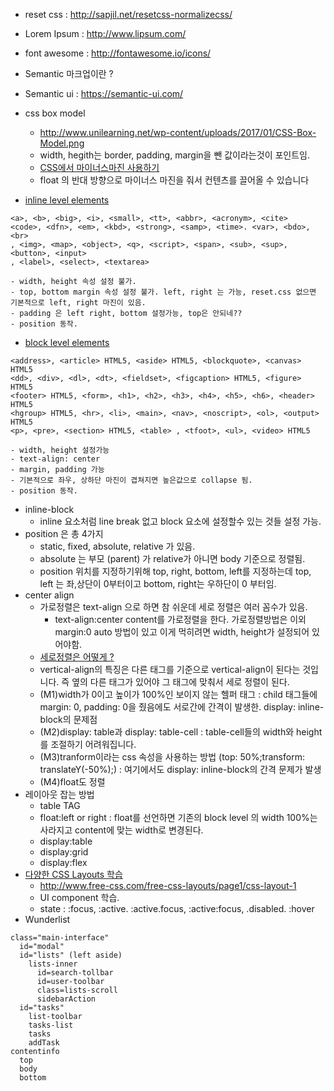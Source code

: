 - reset css : http://sapjil.net/resetcss-normalizecss/
- Lorem Ipsum : http://www.lipsum.com/
- font awesome : http://fontawesome.io/icons/
- Semantic 마크업이란 ?
- Semantic ui : https://semantic-ui.com/

- css box model
    - http://www.unilearning.net/wp-content/uploads/2017/01/CSS-Box-Model.png
    - width, hegith는 border, padding, margin을 뺀 값이라는것이 포인트임.
    - [CSS에서 마이너스마진 사용하기](http://naiyumie.tistory.com/entry/CSS-%EC%97%90%EC%84%9C-%EB%A7%88%EC%9D%B4%EB%84%88%EC%8A%A4-%EB%A7%88%EC%A7%84-%EC%82%AC%EC%9A%A9%ED%95%98%EA%B8%B0) 
    - float 의 반대 방향으로 마이너스 마진을 줘서 컨텐츠를 끌어올 수 있습니다
- [inline level elements](https://developer.mozilla.org/en-US/docs/Web/HTML/Inline_elements)
```
<a>, <b>, <big>, <i>, <small>, <tt>, <abbr>, <acronym>, <cite>
<code>, <dfn>, <em>, <kbd>, <strong>, <samp>, <time>. <var>, <bdo>, <br>
, <img>, <map>, <object>, <q>, <script>, <span>, <sub>, <sup>, <button>, <input>
, <label>, <select>, <textarea>

```
    - width, height 속성 설정 불가.
    - top, bottom margin 속성 설정 불가. left, right 는 가능, reset.css 없으면 기본적으로 left, right 마진이 있음.
    - padding 은 left right, bottom 설정가능, top은 안되네??
    - position 동작.
- [block level elements](https://developer.mozilla.org/en-US/docs/Web/HTML/Block-level_elements)
```
<address>, <article> HTML5, <aside> HTML5, <blockquote>, <canvas> HTML5
<dd>, <div>, <dl>, <dt>, <fieldset>, <figcaption> HTML5, <figure> HTML5
<footer> HTML5, <form>, <h1>, <h2>, <h3>, <h4>, <h5>, <h6>, <header> HTML5
<hgroup> HTML5, <hr>, <li>, <main>, <nav>, <noscript>, <ol>, <output> HTML5
<p>, <pre>, <section> HTML5, <table> , <tfoot>, <ul>, <video> HTML5
```
    - width, height 설정가능
    - text-align: center
    - margin, padding 가능
    - 기본적으로 좌우, 상하단 마진이 겹쳐지면 높은값으로 collapse 됨.
    - position 동작.
- inline-block 
	- inline 요소처럼 line break 없고 block 요소에 설정할수 있는 것들 설정 가능.
- position 은 총 4가지
	- static, fixed, absolute, relative 가 있음.
	- absolute 는 부모 (parent) 가 relative가 아니면 body 기준으로 정렬됨.
	- position 위치를 지정하기위해 top, right, bottom, left를 지정하는데 top, left 는 좌,상단이 0부터이고 bottom, right는 우하단이 0 부터임.
- center align 
    - 가로정렬은 text-align 으로 하면 참 쉬운데 세로 정렬은 여러 꼼수가 있음.
        - text-align:center content를 가로정렬을 한다. 가로정렬방법은 이외 margin:0 auto 방법이 있고 이게 먹히려면 width, height가 설정되어 있어야함.
    - [세로정렬은 어떻게 ?](https://www.zerocho.com/category/CSS/post/5881edef636a7f0b8e8507d8)
    - vertical-align의 특징은 다른 태그를 기준으로 vertical-align이 된다는 것입니다. 즉 옆의 다른 태그가 있어야 그 태그에 맞춰서 세로 정렬이 된다.
    - (M1)width가 0이고 높이가 100%인 보이지 않는 헬퍼 태그 : child 태그들에 margin: 0, padding: 0을 줬음에도 서로간에 간격이 발생한. display: inline-block의 문제점
    - (M2)display: table과 display: table-cell : table-cell들의 width와 height를 조절하기 어려워집니다.
    - (M3)tranform이라는 css 속성을 사용하는 방법 (top: 50%;transform: translateY(-50%);) :  여기에서도 display: inline-block의 간격 문제가 발생
    - (M4)float도 정렬 
- 레이아웃 잡는 방법
    - table TAG
    - float:left or right : float를 선언하면 기존의 block level 의 width 100%는 사라지고 content에 맞는 width로 변경된다.
    - display:table
	- display:grid
    - display:flex    
-  [다양한 CSS Layouts 학습](http://www.free-css.com/free-css-layouts/page1)
    - http://www.free-css.com/free-css-layouts/page1/css-layout-1
    - UI component 학습.
    - state : :focus, :active. :active.focus, :active:focus, .disabled. :hover
- Wunderlist
```
class="main-interface"
  id="modal"
  id="lists" (left aside)
    lists-inner
      id=search-tollbar
      id=user-toolbar
      class=lists-scroll
      sidebarAction
  id="tasks"
    list-toolbar
    tasks-list
    tasks
    addTask
contentinfo
  top
  body
  bottom
```